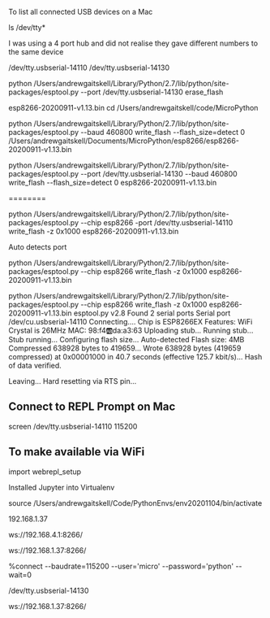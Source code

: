 To list all connected USB devices on a Mac

ls /dev/tty*

I was using a 4 port hub and did not realise they gave different numbers to the same device

/dev/tty.usbserial-14110
/dev/tty.usbserial-14130


python /Users/andrewgaitskell/Library/Python/2.7/lib/python/site-packages/esptool.py --port /dev/tty.usbserial-14130 erase_flash

esp8266-20200911-v1.13.bin
cd /Users/andrewgaitskell/code/MicroPython

python /Users/andrewgaitskell/Library/Python/2.7/lib/python/site-packages/esptool.py --baud 460800 write_flash --flash_size=detect 0 /Users/andrewgaitskell/Documents/MicroPython/esp8266/esp8266-20200911-v1.13.bin


python /Users/andrewgaitskell/Library/Python/2.7/lib/python/site-packages/esptool.py --port /dev/tty.usbserial-14130 --baud 460800 write_flash --flash_size=detect 0 esp8266-20200911-v1.13.bin

========

python /Users/andrewgaitskell/Library/Python/2.7/lib/python/site-packages/esptool.py --chip esp8266 -port /dev/tty.usbserial-14110 write_flash -z 0x1000 esp8266-20200911-v1.13.bin

Auto detects port

python /Users/andrewgaitskell/Library/Python/2.7/lib/python/site-packages/esptool.py --chip esp8266 write_flash -z 0x1000 esp8266-20200911-v1.13.bin

python /Users/andrewgaitskell/Library/Python/2.7/lib/python/site-packages/esptool.py --chip esp8266 write_flash -z 0x1000 esp8266-20200911-v1.13.bin 
esptool.py v2.8
Found 2 serial ports
Serial port /dev/cu.usbserial-14110
Connecting....
Chip is ESP8266EX
Features: WiFi
Crystal is 26MHz
MAC: 98:f4:ab:da:a3:63
Uploading stub...
Running stub...
Stub running...
Configuring flash size...
Auto-detected Flash size: 4MB
Compressed 638928 bytes to 419659...
Wrote 638928 bytes (419659 compressed) at 0x00001000 in 40.7 seconds (effective 125.7 kbit/s)...
Hash of data verified.

Leaving...
Hard resetting via RTS pin...

## Connect to REPL Prompt on Mac

screen /dev/tty.usbserial-14110 115200

## To make available via WiFi

import webrepl_setup

Installed Jupyter into Virtualenv 

source /Users/andrewgaitskell/Code/PythonEnvs/env20201104/bin/activate


192.168.1.37

ws://192.168.4.1:8266/


ws://192.168.1.37:8266/


%connect <device> --baudrate=115200 --user='micro' --password='python' --wait=0



/dev/tty.usbserial-14130

ws://192.168.1.37:8266/


